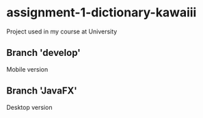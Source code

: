 # assignment-1-dictionary-kawaiii  
Project used in my course at University  

## Branch 'develop'  
Mobile version  

## Branch 'JavaFX'  
Desktop version  
